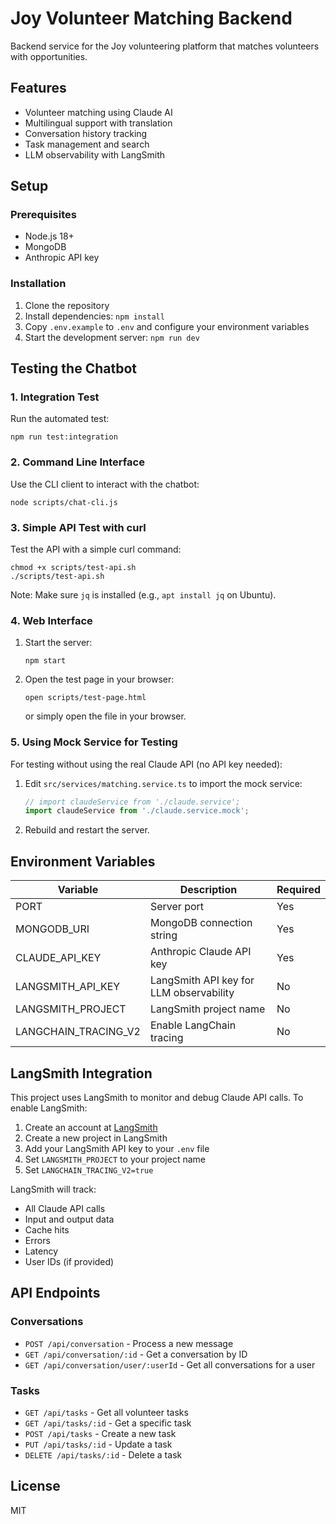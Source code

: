 # Joy Volunteer Matching Backend

Backend service for the Joy volunteering platform that matches volunteers with opportunities.

## Features

- Volunteer matching using Claude AI
- Multilingual support with translation
- Conversation history tracking
- Task management and search
- LLM observability with LangSmith

## Setup

### Prerequisites

- Node.js 18+
- MongoDB
- Anthropic API key

### Installation

1. Clone the repository
2. Install dependencies: `npm install`
3. Copy `.env.example` to `.env` and configure your environment variables
4. Start the development server: `npm run dev`

## Testing the Chatbot

### 1. Integration Test

Run the automated test:
```
npm run test:integration
```

### 2. Command Line Interface

Use the CLI client to interact with the chatbot:
```
node scripts/chat-cli.js
```

### 3. Simple API Test with curl

Test the API with a simple curl command:
```
chmod +x scripts/test-api.sh
./scripts/test-api.sh
```
Note: Make sure `jq` is installed (e.g., `apt install jq` on Ubuntu).

### 4. Web Interface

1. Start the server:
   ```
   npm start
   ```

2. Open the test page in your browser:
   ```
   open scripts/test-page.html
   ```
   or simply open the file in your browser.

### 5. Using Mock Service for Testing

For testing without using the real Claude API (no API key needed):

1. Edit `src/services/matching.service.ts` to import the mock service:
   ```typescript
   // import claudeService from './claude.service';
   import claudeService from './claude.service.mock';
   ```
2. Rebuild and restart the server.

## Environment Variables

| Variable | Description | Required |
|----------|-------------|----------|
| PORT | Server port | Yes |
| MONGODB_URI | MongoDB connection string | Yes |
| CLAUDE_API_KEY | Anthropic Claude API key | Yes |
| LANGSMITH_API_KEY | LangSmith API key for LLM observability | No |
| LANGSMITH_PROJECT | LangSmith project name | No |
| LANGCHAIN_TRACING_V2 | Enable LangChain tracing | No |

## LangSmith Integration

This project uses LangSmith to monitor and debug Claude API calls. To enable LangSmith:

1. Create an account at [LangSmith](https://smith.langchain.com/)
2. Create a new project in LangSmith
3. Add your LangSmith API key to your `.env` file
4. Set `LANGSMITH_PROJECT` to your project name
5. Set `LANGCHAIN_TRACING_V2=true`

LangSmith will track:
- All Claude API calls
- Input and output data
- Cache hits
- Errors
- Latency
- User IDs (if provided)

## API Endpoints

### Conversations

- `POST /api/conversation` - Process a new message
- `GET /api/conversation/:id` - Get a conversation by ID
- `GET /api/conversation/user/:userId` - Get all conversations for a user

### Tasks

- `GET /api/tasks` - Get all volunteer tasks
- `GET /api/tasks/:id` - Get a specific task
- `POST /api/tasks` - Create a new task
- `PUT /api/tasks/:id` - Update a task
- `DELETE /api/tasks/:id` - Delete a task

## License

MIT